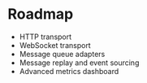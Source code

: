 # Roadmap

- HTTP transport
- WebSocket transport
- Message queue adapters
- Message replay and event sourcing
- Advanced metrics dashboard

